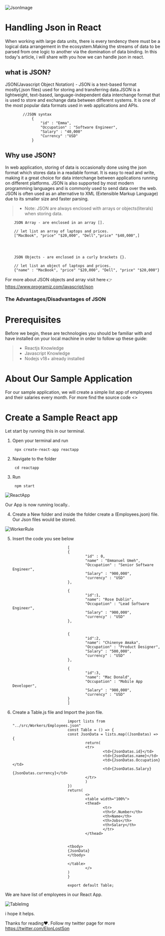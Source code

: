 ![JsonImage](/jsonImage.jpg)

# Handling Json in React

When working with large data units, there is every tendency there must be a logical data arrangement in the ecosystem.Making the streams of data to be parsed from one logic to another via the domination of data binding.
In this today's article, i will share with you how we can handle json in react.


## what is JSON?
JSON(Javascript Object Notation) - JSON is a text-based format mostly(.json files) used for storing and transferring data.JSON is a lightweight, text-based, language-independent data interchange format that is used to store and exchange data between different systems. It is one of the most popular data formats used in web applications and APIs.

            //JSON syntax
                {
                    "id" : "Emma",
                    "Occupation" : "Software Engineer",
                    "Salary" : "40,000"
                    "Currency" :"USD"
                }

## Why use JSON?
In web application, storing of data is occasionally done using the json format which stores data in a readable format.
It is easy to read and write, making it a great choice for data interchange between applications running on different platforms. JSON is also supported by most modern programming languages and is commonly used to send data over the web. JSON is often used as an alternative to XML (Extensible Markup Language)  due to its smaller size and faster parsing.

> - Note: JSON are always enclosed with arrays or objects(literals) when storing data.

        JSON Array - are enclosed in an array [].

        // let list an array of laptops and prices.
        ["MacBook", "price" "$20,000", "Dell","price" "$40,000",]



        
        JSON Objects - are enclosed in a curly brackets {}.

        // let list an object of laptops and prices.
        {"name" : "MacBook", "price" "$20,000", "Dell", "price" "$20,000"}

For more about
JSON objects and array visit here 👉<https://www.programiz.com/javascript/json>

### The Advantages/Disadvantages of JSON


# Prerequisites

Before we begin, these are technologies you should be familiar with and have installed on your local machine in order to follow up these guide:

> - Reactjs Knowledge
> - Javascript Knowledge
> - Nodejs v18+ already installed

# About Our Sample Application

For our sample application, we will create a simple list app of employees and their salaries every month. For more find the source code <>

# Create a Sample React app
Let start by running this in our terminal.

1. Open your terminal and run

        npx create-react-app reactapp



2. Navigate to the folder
        
        cd reactapp


3. Run

        npm start


![ReactApp](/ScreenshotReact.png "ReactApp")

Our App is now running locally..

4. Create a New folder and inside the folder create a (Employees.json) file. Our Json files would be stored. 

![WorkerRule](/WorkerScr.png "WorkerRule")
 


5. Insert the code you see below

                                [
                                {
                                        "id" : 0,
                                        "name" : "Emmanuel Umeh",
                                        "Occupation" : "Senior Software Engineer",
                                        "Salary" : "900,000",
                                        "currency" : "USD"
                                },

                                {
                                        "id":1,
                                        "name": "Rose Dublin",
                                        "Occupation" : "Lead Software Engineer",
                                        "Salary" : "900,000",
                                        "currency" : "USD"
                                },


                                {
                                        "id":2,
                                        "name": "Chinenye Amaka",
                                        "Occupation" : "Product Designer",
                                        "Salary" : "500,000",
                                        "currency" : "USD"
                                },

                                {
                                        "id":3,
                                        "name": "Mac Donald",
                                        "Occupation" : "Mobile App Developer",
                                        "Salary" : "900,000",
                                        "currency" : "USD"
                                }
                                ]


6. Create a Table.js file and Import the json file.

                                import lists from  "../src/Workers/Employees.json"
                                const Table = () => {
                                const JsonData = lists.map((JsonDatas) => {
                                        return(
                                        <tr>
                                                <td>{JsonDatas.id}</td>
                                                <td>{JsonDatas.name}</td>
                                                <td>{JsonDatas.Occupation}</td>
                                                <td>{JsonDatas.Salary}{JsonDatas.currency}</td>
                                        </tr>
                                        )
                                })
                                return(
                                        <>
                                        <table width="100%">
                                        <thead>
                                                <tr>
                                                <th>Sr.Number</th>
                                                <th>Name</th>
                                                <th>Jobs</th>
                                                <th>Salary</th>
                                                </tr>
                                        </thead>
                                        
                                
                                <tbody>
                                {JsonData}
                                </tbody>

                                </table>
                                        </>
                                )
                                }

                                export default Table;


We are have list of employees in our React App.

![TableImg](/TableReact.png "TableImg")


 i hope it helps.

 Thanks for reading❤.
 Follow my twitter page for more <https://twitter.com/ElonLostSon>

